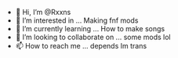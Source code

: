 - 👋 Hi, I’m @Rxxns
- 👀 I’m interested in ... Making fnf mods
- 🌱 I’m currently learning ... How to make songs
- 💞️ I’m looking to collaborate on ...  some mods lol
- 📫 How to reach me ... depends
Im trans
<!---
Rxxns/Rxxns is a ✨ special ✨ repository because its `README.md` (this file) appears on your GitHub profile.
You can click the Preview link to take a look at your changes.
--->
